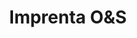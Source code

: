 ---
title: "Imprenta O&S"
url: /almoloya-de-juarez-estado-de-mexico/imprenta-oys/
shop: copyshop
---